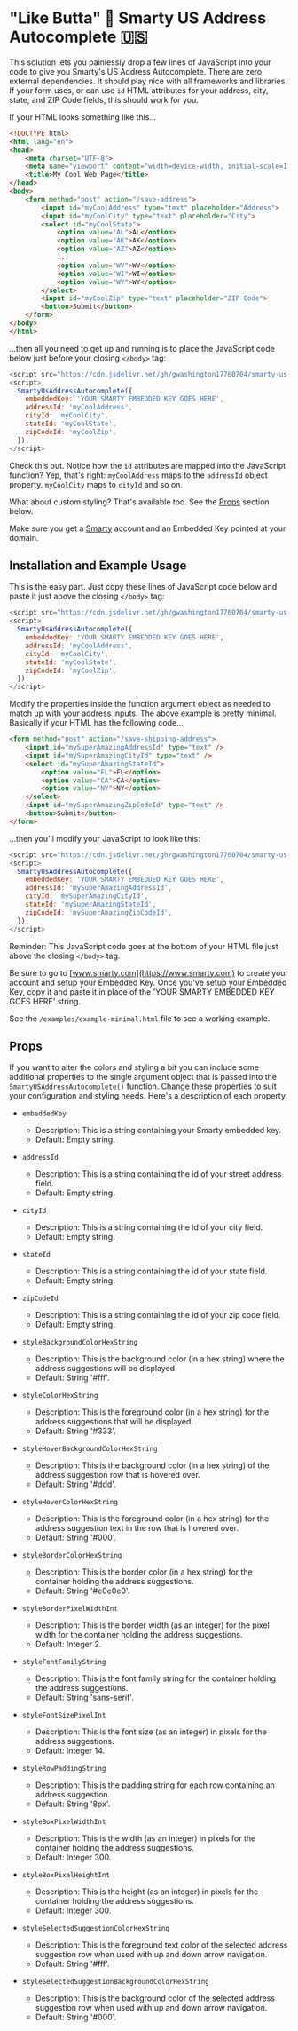 # "Like Butta" 🧈 Smarty US Address Autocomplete 🇺🇸

This solution lets you painlessly drop a few lines of JavaScript into your code to give you Smarty's US Address Autocomplete. There are zero external dependencies. It should play nice with all frameworks and libraries. If your form uses, or can use `id` HTML attributes for your address, city, state, and ZIP Code fields, this should work for you. 

If your HTML looks something like this...

```html
<!DOCTYPE html>
<html lang="en">
<head>
    <meta charset="UTF-8">
    <meta name="viewport" content="width=device-width, initial-scale=1.0">
    <title>My Cool Web Page</title>
</head>
<body>
    <form method="post" action="/save-address">
        <input id="myCoolAddress" type="text" placeholder="Address">
        <input id="myCoolCity" type="text" placeholder="City">
        <select id="myCoolState">
            <option value="AL">AL</option>
            <option value="AK">AK</option>
            <option value="AZ">AZ</option>
            ...
            <option value="WV">WV</option>
            <option value="WI">WI</option>
            <option value="WY">WY</option>
        </select>
        <input id="myCoolZip" type="text" placeholder="ZIP Code">
        <button>Submit</button>
    </form>
</body>
</html>
```

...then all you need to get up and running is to place the JavaScript code below just before your closing `</body>` tag:

```javascript
<script src="https://cdn.jsdelivr.net/gh/gwashington17760704/smarty-us-address-autocomplete/src/smarty-us-address-autocomplete.js"></script>
<script>
  SmartyUsAddressAutocomplete({
    embeddedKey: 'YOUR SMARTY EMBEDDED KEY GOES HERE',
    addressId: 'myCoolAddress',
    cityId: 'myCoolCity',
    stateId: 'myCoolState',
    zipCodeId: 'myCoolZip',
  });
</script>
```

Check this out. Notice how the `id` attributes are mapped into the JavaScript function? Yep, that's right: `myCoolAddress` maps to the `addressId` object property.  `myCoolCity` maps to `cityId` and so on.

What about custom styling? That's available too. See the [Props](#props) section below. 

Make sure you get a [Smarty](https://www.smarty.com) account and an Embedded Key pointed at your domain.

## Installation and Example Usage
This is the easy part. Just copy these lines of JavaScript code below and paste it just above the closing `</body>` tag:

```javascript
<script src="https://cdn.jsdelivr.net/gh/gwashington17760704/smarty-us-address-autocomplete/src/smarty-us-address-autocomplete.js"></script>
<script>
  SmartyUsAddressAutocomplete({
    embeddedKey: 'YOUR SMARTY EMBEDDED KEY GOES HERE',
    addressId: 'myCoolAddress',
    cityId: 'myCoolCity',
    stateId: 'myCoolState',
    zipCodeId: 'myCoolZip',
  });
</script>
```

Modify the properties inside the function argument object as needed to match up with your address inputs. The above example is pretty minimal. Basically if your HTML has the following code...

```html
<form method="post" action="/save-shipping-address">
    <input id="mySuperAmazingAddressId" type="text" />
    <input id="mySuperAmazingCityId" type="text" />
    <select id="mySuperAmazingStateId">
        <option value="FL">FL</option>
        <option value="CA">CA</option>
        <option value="NY">NY</option>
    </select>
    <input id="mySuperAmazingZipCodeId" type="text" />
    <button>Submit</button>
</form>
```

...then you'll modify your JavaScript to look like this:

```javascript
<script src="https://cdn.jsdelivr.net/gh/gwashington17760704/smarty-us-address-autocomplete/src/smarty-us-address-autocomplete.js"></script>
<script>
  SmartyUsAddressAutocomplete({
    embeddedKey: 'YOUR SMARTY EMBEDDED KEY GOES HERE',
    addressId: 'mySuperAmazingAddressId',
    cityId: 'mySuperAmazingCityId',
    stateId: 'mySuperAmazingStateId',
    zipCodeId: 'mySuperAmazingZipCodeId',
  });
</script>
```

Reminder: This JavaScript code goes at the bottom of your HTML file just above the closing `</body>` tag.

Be sure to go to [www.smarty.com](https://www.smarty.com) to create your account and setup your Embedded Key. Once you've setup your Embedded Key, copy it and paste it in place of the 'YOUR SMARTY EMBEDDED KEY GOES HERE' string.

See the `/examples/example-minimal.html` file to see a working example.

## Props

If you want to alter the colors and styling a bit you can include some additional properties to the single argument object that is passed into the `SmartyUSAddressAutocomplete()` function. Change these properties to suit your configuration and styling needs. Here's a description of each property.

* `embeddedKey`
    * Description: This is a string containing your Smarty embedded key.
    * Default: Empty string.

* `addressId`
    * Description: This is a string containing the id of your street address field.
    * Default: Empty string.

* `cityId`
    * Description: This is a string containing the id of your city field.
    * Default: Empty string.
 
* `stateId`
    * Description: This is a string containing the id of your state field.
    * Default: Empty string.

* `zipCodeId`
    * Description: This is a string containing the id of your zip code field.
    * Default: Empty string.

* `styleBackgroundColorHexString`
    * Description: This is the background color (in a hex string) where the address suggestions will be displayed.
    * Default: String '#fff'.

* `styleColorHexString`
    * Description: This is the foreground color (in a hex string) for the address suggestions that will be displayed.
    * Default: String '#333'.

* `styleHoverBackgroundColorHexString`
    * Description: This is the background color (in a hex string) of the address suggestion row that is hovered over.
    * Default: String '#ddd'.

* `styleHoverColorHexString`
    * Description: This is the foreground color (in a hex string) for the address suggestion text in the row that is hovered over.
    * Default: String '#000'.
 
* `styleBorderColorHexString`
    * Description: This is the border color (in a hex string) for the container holding the address suggestions.
    * Default: String '#e0e0e0'.

* `styleBorderPixelWidthInt`
    * Description: This is the border width (as an integer) for the pixel width for the container holding the address suggestions.
    * Default: Integer 2.
 
* `styleFontFamilyString`
    * Description: This is the font family string for the container holding the address suggestions.
    * Default: String 'sans-serif'.
 
* `styleFontSizePixelInt`
    * Description: This is the font size (as an integer) in pixels for the address suggestions.
    * Default: Integer 14.

* `styleRowPaddingString`
    * Description: This is the padding string for each row containing an address suggestion.
    * Default: String '8px'.
 
* `styleBoxPixelWidthInt`
    * Description: This is the width (as an integer) in pixels for the container holding the address suggestions.
    * Default: Integer 300.

* `styleBoxPixelHeightInt`
    * Description: This is the height (as an integer) in pixels for the container holding the address suggestions.
    * Default: Integer 300.

* `styleSelectedSuggestionColorHexString`
    * Description: This is the foreground text color of the selected address suggestion row when used with up and down arrow navigation.
    * Default: String '#fff'.

* `styleSelectedSuggestionBackgroundColorHexString`
    * Description: This is the background color of the selected address suggestion row when used with up and down arrow navigation.
    * Default: String '#000'.
